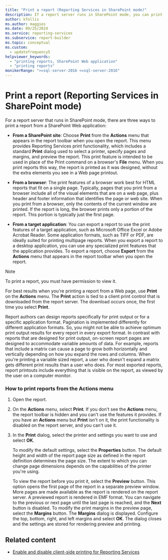 ```yaml
---
title: "Print a report (Reporting Services in SharePoint mode)"
description: If a report server runs in SharePoint mode, you can print a report from a SharePoint Web application from a SharePoint site, a browser, or a target application.
author: kfollis
ms.author: maggies
ms.date: 09/25/2024
ms.service: reporting-services
ms.subservice: report-builder
ms.topic: conceptual
ms.custom:
  - updatefrequency5
helpviewer_keywords:
  - "printing reports, SharePoint Web application"
  - "printing reports"
monikerRange: ">=sql-server-2016 <=sql-server-2016"
---
```

# Print a report (Reporting Services in SharePoint mode)

  For a report server that runs in SharePoint mode, there are three ways to print a report from a SharePoint Web application:

- **From a SharePoint site**: Choose **Print** from the **Actions** menu that appears in the report toolbar when you open the report. This menu provides Reporting Services print functionality, which includes a standard **Print** dialog used to select a printer, specify pages and margins, and preview the report. This print feature is intended to be used in place of the Print command on a browser's **File** menu. When you print reports this way, the report is printed as it was designed, without the extra elements you see in a Web page printout.

- **From a browser**: The print features of a browser work best for HTML reports that fit on a single page. Typically, pages that you print from a browser include all of the visual elements that are on a web page, plus header and footer information that identifies the page or web site. When you print from a browser, only the contents of the current window are printed. If the report is long, the browser prints only a portion of the report. This portion is typically just the first page.

- **From a target application**: You can export a report to use the print features of a target application, such as Microsoft Office Excel or Adobe Acrobat Reader. Some application formats, such as TIFF or PDF, are ideally suited for printing multipage reports. When you export a report to a desktop application, you can use any specialized print features that the application provides. To export a report, choose **Export** from the **Actions** menu that appears in the report toolbar when you open the report.

> [!NOTE]  
> To print a report, you must have permission to view it.

For best results when you're printing a report from a Web page, use **Print** on the **Actions** menu. The **Print** action is tied to a client print control that is downloaded from the report server. The download occurs once, the first time you select **Print**.

Report authors can design reports specifically for print output or for a specific application format. 
Pagination is implemented differently for different application formats. So, you might not be able to achieve optimum print output results for every report in every export format. In contrast with reports that are designed for print output, on-screen report pages are designed to accommodate variable amounts of data. For example, reports that include a matrix can cause a page to grow both horizontally and vertically depending on how you expand the rows and columns. When you're printing a variable sized report, a user who doesn't expand a matrix gets different print results than a user who does. For most exported reports, report printouts include everything that is visible on the report, as viewed by the user on a computer monitor.

### How to print reports from the Actions menu

1. Open the report.

1. On the **Actions** menu, select **Print**. If you don't see the **Actions** menu, the report toolbar is hidden and you can't use the features it provides. If you have an **Actions** menu but **Print** isn't on it, the print functionality is disabled on the report server, and you can't use it.

1. In the **Print** dialog, select the printer and settings you want to use and select **OK**.

     To modify the default settings, select the **Properties** button. The default height and width of the report page size as defined in the report definition determines the page size. The extent to which you can change page dimensions depends on the capabilities of the printer you're using.

     To view the report before you print it, select the **Preview** button. This option opens the first page of the report in a separate preview window. More pages are made available as the report is rendered on the report server. A previewed report is rendered in EMF format. You can navigate to the previous or next page until the last page is reached, and the **Next** button is disabled. To modify the print margins in the preview page, select the **Margins** button. The **Margins** dialog is displayed. Configure the top, bottom, right, and left margins and select **OK**. The dialog closes and the settings are stored for rendering preview and printing.

## Related content

- [Enable and disable client-side printing for Reporting Services](../../reporting-services/report-server/enable-and-disable-client-side-printing-for-reporting-services.md)
